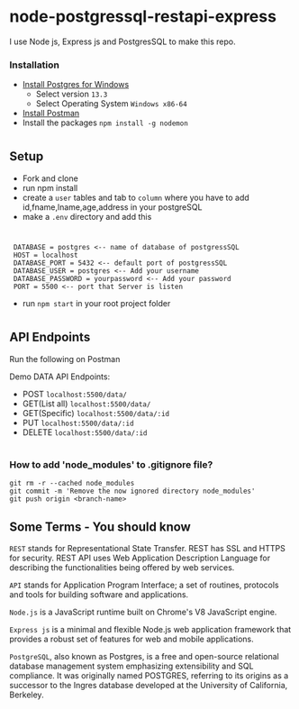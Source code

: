 # node-postgressql-restapi-express
I use Node js, Express js and PostgresSQL to make this repo. 

### Installation
- [Install Postgres for Windows](https://www.enterprisedb.com/downloads/postgres-postgresql-downloads)
   - Select version ```13.3```
   - Select Operating System ```Windows x86-64```
- [Install Postman](https://www.postman.com/downloads/)
- Install the packages ```npm install -g nodemon```
#

## Setup

 -  Fork and clone
 - run npm install
 - create a ```user``` tables and tab to ```column``` where you have to add id,fname,lname,age,address in your postgreSQL
 - make a ```.env``` directory and add this
 #
 
     DATABASE = postgres <-- name of database of postgressSQL
     HOST = localhost
     DATABASE_PORT = 5432 <-- default port of postgressSQL
     DATABASE_USER = postgres <-- Add your username
     DATABASE_PASSWORD = yourpassword <-- Add your password
     PORT = 5500 <-- port that Server is listen
       
 - run ```npm start``` in your root project folder

  #
  ## API Endpoints

Run the following on Postman

Demo DATA API Endpoints:

   - POST ```localhost:5500/data/```
   - GET(List all) ```localhost:5500/data/```
   - GET(Specific) ```localhost:5500/data/:id```
   - PUT ```localhost:5500/data/:id```
   - DELETE ```localhost:5500/data/:id```
#
### How to add 'node_modules' to .gitignore file?

    git rm -r --cached node_modules
    git commit -m 'Remove the now ignored directory node_modules'
    git push origin <branch-name>

## Some Terms - You should know

```REST``` stands for Representational State Transfer. REST has SSL and HTTPS for security. REST API uses Web Application Description Language for describing the functionalities being offered by web services.

```API``` stands for Application Program Interface; a set of routines, protocols and tools for building software and applications.

```Node.js``` is a JavaScript runtime built on Chrome's V8 JavaScript engine.

```Express js``` is a minimal and flexible Node.js web application framework that provides a robust set of features for web and mobile applications.

```PostgreSQL```, also known as Postgres, is a free and open-source relational database management system emphasizing extensibility and SQL compliance. It was originally named POSTGRES, referring to its origins as a successor to the Ingres database developed at the University of California, Berkeley.
#
    
